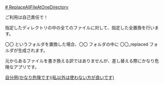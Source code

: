 [# ReplaceAllFileAtOneDirectory](https://uni928.github.io/ReplaceAllFileAtOneDirectory/)

ご利用は自己責任で！

指定したディレクトリの中の全てのファイルに対して、指定した全置換を行います。

〇〇 というフォルダを置換した場合、〇〇 フォルダの中に 〇〇_replaced フォルダが生成されます。

元からあるファイルを書き換える訳ではありませんが、差し替える際にかなり危険なアプリです。

[自分用(かなり危険です)(私以外は使わない方が良いです)](https://uni928.github.io/ReplaceAllFileAtOneDirectory/index_denger.html)
